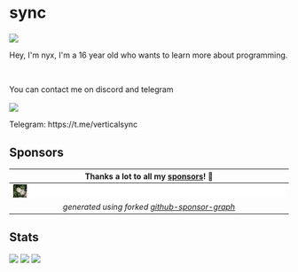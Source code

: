 <p align="center">
  <h1>sync</h1>
  <a href="https://komarev.com/ghpvc"> <img align="center" src="https://komarev.com/ghpvc/?username=verticalsync"/></a>
  
  <p>Hey, I'm nyx, I'm a 16 year old who wants to learn more about programming.</p>
  <br>
  <p>You can contact me on discord and telegram</p>

  <a href="https://discord.com/users/1207087393929171095"> <img align="center" src="https://lanyard.cnrad.dev/api/1207087393929171095"/></a>
  
  <p>Telegram: https://t.me/verticalsync</p>

## Sponsors

|                       **Thanks a lot to all my [sponsors](https://github.com/sponsors/verticalsync)! 💛**                        |
| :---------------------------------------------------------------------------------------------------------------------------------: |
| [![](https://raw.githubusercontent.com/verticalsync/github-sponsor-graph/main/graph.png)](https://github.com/sponsors/verticalsync) |
|                _generated using forked [github-sponsor-graph](https://github.com/verticalsync/github-sponsor-graph)_                |

## Stats

  <img height="50%" width="auto" src ="https://github-readme-stats-git-main-window-syncs-projects.vercel.app/api?username=verticalsync&show_icons=true&count_private=true&theme=dracula&bg_color=00000000"> <img height="50%" width="auto" src ="https://github-readme-stats-git-main-window-syncs-projects.vercel.app/api/top-langs/?username=verticalsync&layout=compact&count_private=true&theme=dracula&bg_color=00000000&langs_count=6&hide=jupyter%20notebook,tex,css,php&exclude_repo=Pacman-AI">
  <img src ="https://streak-stats.demolab.com?user=verticalsync&theme=dracula&type=png">
</p>
